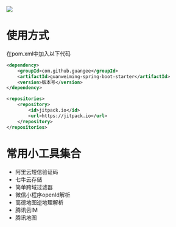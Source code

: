 [![](https://jitpack.io/v/guangee/guanweiming-spring-boot-starter.svg)](https://jitpack.io/#guangee/guanweiming-spring-boot-starter)
# 使用方式
在pom.xml中加入以下代码
```xml
<dependency>
    <groupId>com.github.guangee</groupId>
    <artifactId>guanweiming-spring-boot-starter</artifactId>
    <version>版本号</version>
</dependency>
```

```xml
<repositories>
    <repository>
        <id>jitpack.io</id>
        <url>https://jitpack.io</url>
    </repository>
</repositories>


```

# 常用小工具集合
* 阿里云短信验证码
* 七牛云存储
* 简单跨域过滤器
* 微信小程序openId解析
* 高德地图逆地理解析
* 腾讯云IM
* 腾讯地图


